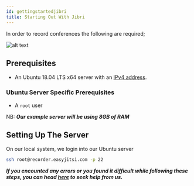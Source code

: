 ```yaml
---
id: gettingstartedjibri
title: Starting Out With Jibri
---
```


In order to record conferences the following are required;

![alt text](https://i.giphy.com/media/4TrOp8epqCvKxjqMD3/giphy.webp "Recording is Easy")

## Prerequisites

- An Ubuntu 18.04 LTS x64 server with an [IPv4 address](https://en.wikipedia.org/wiki/IPv4).

### Ubuntu Server Specific Prerequisites

- A `root` user

NB: **_Our example server will be using 8GB of RAM_**

## Setting Up The Server

On our local system, we login into our Ubuntu server

```bash
ssh root@recorder.easyjitsi.com -p 22
```

**_If you encounted any errors or you found it difficult while following these steps, you can head [here](https://docs.easyjitsi.com/docs/help) to seek help from us._**
